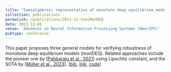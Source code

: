 ```yaml
---
title: "Semialgebraic representation of monotone deep equilibrium models and applications to certification"
collection: publications
permalink: /publications/2021-12-SemiMonDEQ
date: 2021-12-01
venue: 'Advances in Neural Information Processing Systems (NeurIPS)'
pubtype: conference
---
```


This paper proposes three general models for verifying robustness of monotone deep equilibrium models (monDEQ). Related approaches include the pioneer one by [[Pabbaraju et al., 2021](https://openreview.net/pdf?id=VcB4QkSfyO)] using Lipschitz constant, and the SOTA by [[Müller et al., 2023](https://dl.acm.org/doi/pdf/10.1145/3591252)].
[[bib](https://tongchen779.github.io/ref/2021-12-SemiMonDEQ.bib),
[link](https://proceedings.neurips.cc/paper_files/paper/2021/file/e3b21256183cf7c2c7a66be163579d37-Paper.pdf),
[code](https://github.com/TongCHEN779/CertMON)]